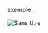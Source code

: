 exemple :

![Sans titre](https://github.com/fk-crafter/html-css-js-other/assets/127132293/3f859122-a2df-497d-bf85-6a51c719e7b8)
